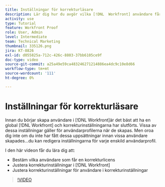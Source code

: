 ```yaml
---
title: Inställningar för korrekturläsare
description: Lär dig hur du avgör vilka [!DNL  Workfront] användare får en korrekturlicens och sedan justera användarinställningarna i båda [!DNL Workfront] och bakomliggande inställningar.
activity: use
type: Tutorial
feature: Workfront Proof
role: User, Admin
level: Intermediate
team: Technical Marketing
thumbnail: 335126.png
jira: KT-8826
exl-id: d055825a-712c-426c-8803-37bb6105ce9f
doc-type: video
source-git-commit: a25a49e59ca483246271214886ea4dc9c10e8d66
workflow-type: tm+mt
source-wordcount: '111'
ht-degree: 0%

---
```


# Inställningar för korrekturläsare

Innan du börjar skapa användare i [!DNL  Workfront]är det bäst att ha en global [!DNL Workfront] och korrekturinställningarna har slutförts. Vissa av dessa inställningar gäller för användarprofilerna när de skapas. Men oroa dig inte om du inte har fått dessa uppsättningar innan vissa användare skapades...du kan redigera inställningarna för varje enskild användarprofil.


I den här videon får du lära dig att:

* Bestäm vilka användare som får en korrekturlicens
* Justera korrekturinställningar i [!DNL  Workfront]
* Justera korrekturinställningar för användare i korrekturinställningar

>[!VIDEO](https://video.tv.adobe.com/v/335126/?quality=12&learn=on)

<!--
Lean More URLs
-->
